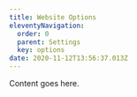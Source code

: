 ```yaml
---
title: Website Options
eleventyNavigation:
  order: 0
  parent: Settings
  key: options
date: 2020-11-12T13:56:37.013Z
---
```

Content goes here.